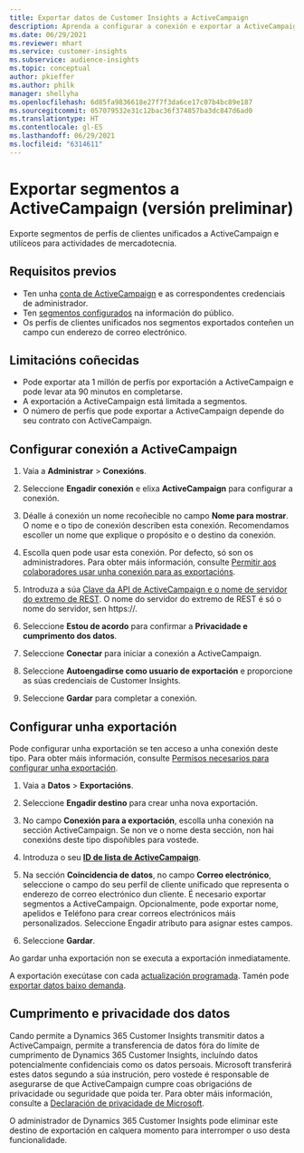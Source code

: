 ```yaml
---
title: Exportar datos de Customer Insights a ActiveCampaign
description: Aprenda a configurar a conexión e exportar a ActiveCampaign.
ms.date: 06/29/2021
ms.reviewer: mhart
ms.service: customer-insights
ms.subservice: audience-insights
ms.topic: conceptual
author: pkieffer
ms.author: philk
manager: shellyha
ms.openlocfilehash: 6d85fa9836618e27f7f3da6ce17c07b4bc89e187
ms.sourcegitcommit: 057079532e31c12bac36f374857ba3dc847d6ad0
ms.translationtype: HT
ms.contentlocale: gl-ES
ms.lasthandoff: 06/29/2021
ms.locfileid: "6314611"
---
```

# <a name="export-segments-to-activecampaign-preview"></a>Exportar segmentos a ActiveCampaign (versión preliminar)

Exporte segmentos de perfís de clientes unificados a ActiveCampaign e utilíceos para actividades de mercadotecnia.

## <a name="prerequisites"></a>Requisitos previos

-   Ten unha [conta de ActiveCampaign](https://www.activecampaign.com/) e as correspondentes credenciais de administrador.
-   Ten [segmentos configurados](segments.md) na información do público.
-   Os perfís de clientes unificados nos segmentos exportados conteñen un campo cun enderezo de correo electrónico.

## <a name="known-limitations"></a>Limitacións coñecidas

- Pode exportar ata 1 millón de perfís por exportación a ActiveCampaign e pode levar ata 90 minutos en completarse.
- A exportación a ActiveCampaign está limitada a segmentos.
- O número de perfís que pode exportar a ActiveCampaign depende do seu contrato con ActiveCampaign.

## <a name="set-up-connection-to-activecampaign"></a>Configurar conexión a ActiveCampaign

1. Vaia a **Administrar** > **Conexións**.

1. Seleccione **Engadir conexión** e elixa **ActiveCampaign** para configurar a conexión.

1. Déalle á conexión un nome recoñecible no campo **Nome para mostrar**. O nome e o tipo de conexión describen esta conexión. Recomendamos escoller un nome que explique o propósito e o destino da conexión.

1. Escolla quen pode usar esta conexión. Por defecto, só son os administradores. Para obter máis información, consulte [Permitir aos colaboradores usar unha conexión para as exportacións](connections.md#allow-contributors-to-use-a-connection-for-exports).

1. Introduza a súa [Clave da API de ActiveCampaign e o nome de servidor do extremo de REST](https://help.activecampaign.com/hc/articles/207317590-Getting-started-with-the-API#how-to-obtain-your-activecampaign-api-url-and-key). O nome do servidor do extremo de REST é só o nome do servidor, sen https://. 

1. Seleccione **Estou de acordo** para confirmar a **Privacidade e cumprimento dos datos**.

1. Seleccione **Conectar** para iniciar a conexión a ActiveCampaign.

1. Seleccione **Autoengadirse como usuario de exportación** e proporcione as súas credenciais de Customer Insights.

1. Seleccione **Gardar** para completar a conexión.

## <a name="configure-an-export"></a>Configurar unha exportación

Pode configurar unha exportación se ten acceso a unha conexión deste tipo. Para obter máis información, consulte [Permisos necesarios para configurar unha exportación](export-destinations.md#set-up-a-new-export).

1. Vaia a **Datos** > **Exportacións**.

1. Seleccione **Engadir destino** para crear unha nova exportación.

1. No campo **Conexión para a exportación**, escolla unha conexión na sección ActiveCampaign. Se non ve o nome desta sección, non hai conexións deste tipo dispoñibles para vostede.

1. Introduza o seu [**ID de lista de ActiveCampaign**](https://help.activecampaign.com/hc/articles/360000030559-How-to-create-a-list-in-ActiveCampaign).    

3. Na sección **Coincidencia de datos**, no campo **Correo electrónico**, seleccione o campo do seu perfil de cliente unificado que representa o enderezo de correo electrónico dun cliente. É necesario exportar segmentos a ActiveCampaign. Opcionalmente, pode exportar nome, apelidos e Teléfono para crear correos electrónicos máis personalizados. Seleccione Engadir atributo para asignar estes campos.

1. Seleccione **Gardar**.

Ao gardar unha exportación non se executa a exportación inmediatamente.

A exportación execútase con cada [actualización programada](system.md#schedule-tab). Tamén pode [exportar datos baixo demanda](export-destinations.md#run-exports-on-demand). 


## <a name="data-privacy-and-compliance"></a>Cumprimento e privacidade dos datos

Cando permite a Dynamics 365 Customer Insights transmitir datos a ActiveCampaign, permite a transferencia de datos fóra do límite de cumprimento de Dynamics 365 Customer Insights, incluíndo datos potencialmente confidenciais como os datos persoais. Microsoft transferirá estes datos segundo a súa instrución, pero vostede é responsable de asegurarse de que ActiveCampaign cumpre coas obrigacións de privacidade ou seguridade que poida ter. Para obter máis información, consulte a [Declaración de privacidade de Microsoft](https://go.microsoft.com/fwlink/?linkid=396732).

O administrador de Dynamics 365 Customer Insights pode eliminar este destino de exportación en calquera momento para interromper o uso desta funcionalidade.
